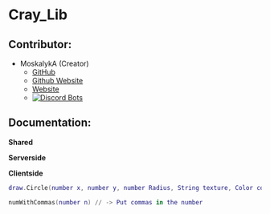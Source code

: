 # Cray_Lib

## Contributor:

* MoskalykA (Creator)
  * [GitHub](https://github.com/MoskalykA)
  * [Github Website](https://moskalyka.github.io/)
  * [Website](https://cray-dev.fr/)
  * [![Discord Bots](https://top.gg/api/widget/617138885125996574.svg)](https://top.gg/bot/617138885125996574)

## Documentation:

**Shared**

**Serverside**

**Clientside**
```lua
draw.Circle(number x, number y, number Radius, String texture, Color color) // -> Draw a circle
```
```lua
numWithCommas(number n) // -> Put commas in the number
```
